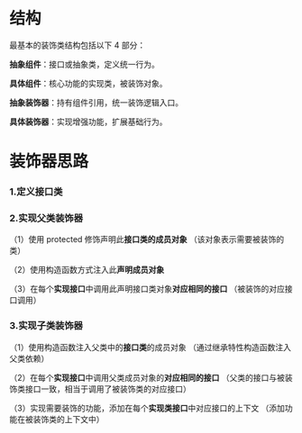 # 结构

最基本的装饰类结构包括以下 4 部分：

**抽象组件**：接口或抽象类，定义统一行为。

**具体组件**：核心功能的实现类，被装饰对象。

**抽象装饰器**：持有组件引用，统一装饰逻辑入口。

**具体装饰器**：实现增强功能，扩展基础行为。

# 装饰器思路

### 1.定义接口类

### 2.实现父类装饰器

（1）使用 protected 修饰声明此**接口类的成员对象** （该对象表示需要被装饰的类）

（2）使用构造函数方式注入此**声明成员对象**

（3）在每个**实现接口**中调用此声明接口类对象**对应相同的接口** （被装饰的对应接口调用）

### 3.实现子类装饰器

（1）使用构造函数注入父类中的**接口类**的成员对象 （通过继承特性构造函数注入父类依赖）

（2）在每个**实现接口**中调用父类成员对象的**对应相同的接口** （父类的接口与被装饰类接口一致，相当于调用了被装饰类的对应接口）

（3）实现需要装饰的功能，添加在每个**实现类接口**中对应接口的上下文 （添加功能在被装饰类的上下文中）